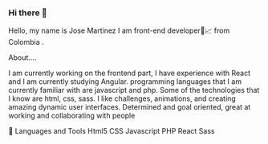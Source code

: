### Hi there 👋
Hello, my name is  Jose Martinez  I am  front-end developer🎯📈 from Colombia .

About....

I am currently working on the frontend part, I have experience with React and I am currently studying Angular.
programming languages that I am currently familiar with are javascript and php. Some of the technologies that I know are html, css, sass.
I like challenges, animations, and creating amazing dynamic user interfaces. Determined and goal oriented, great at working and collaborating with people

📌 Languages and Tools
Html5 CSS Javascript PHP React Sass
<!--
**jose-92/jose-92** is a ✨ _special_ ✨ repository because its `README.md` (this file) appears on your GitHub profile.


- 🌱 I’m currently learning ...
- 👯 I’m looking to collaborate on ...
- 🤔 I’m looking for help with ...
- 💬 Ask me about ...
- 📫 How to reach me: ...
- 😄 Pronouns: ...
- ⚡ Fun fact: ...
-->
